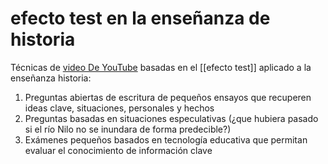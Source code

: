 # efecto test en la enseñanza de historia
Técnicas de [video De YouTube](https://youtu.be/S7fXPrSpvuM?si=R_SSNt-2zLaVTj-S) basadas en el [[efecto test]] aplicado a la enseñanza historia:

1. Preguntas abiertas de escritura de pequeños ensayos que recuperen ideas clave, situaciones, personales y hechos
2. Preguntas basadas en situaciones especulativas (¿que hubiera pasado si el río Nilo no se inundara de forma predecible?)
3. Exámenes pequeños basados en tecnología educativa que permitan evaluar el conocimiento de información clave